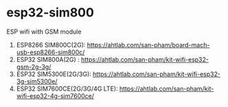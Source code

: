 # esp32-sim800
ESP wifi with GSM module
1. ESP8266 SIM800C(2G): https://ahtlab.com/san-pham/board-mach-usb-esp8266-sim800c/
2. ESP32 SIM800A(2G) : https://ahtlab.com/san-pham/kit-wifi-esp32-gsm-2g-3g/
3. ESP32 SIM5300E(2G/3G): https://ahtlab.com/san-pham/kit-wifi-esp32-3g-sim5300e/
4. ESP32 SIM7600CE(2G/3G/4G LTE): https://ahtlab.com/san-pham/kit-wifi-esp32-4g-sim7600ce/
